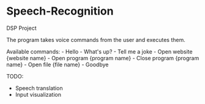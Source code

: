 # Speech-Recognition
DSP Project

The program takes voice commands from the user and executes them.

Available commands:
    - Hello
    - What's up?
    - Tell me a joke
    - Open website {website name}
    - Open program {program name}
    - Close program {program name}
    - Open file {file name}
    - Goodbye

TODO:
  - Speech translation
  - Input visualization
